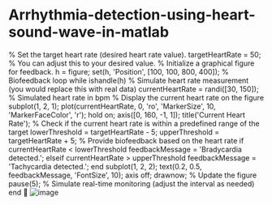 # Arrhythmia-detection-using-heart-sound-wave-in-matlab
% Set the target heart rate (desired heart rate value).
targetHeartRate = 50; % You can adjust this to your desired value.
% Initialize a graphical figure for feedback.
h = figure;
set(h, 'Position', [100, 100, 800, 400]);
% Biofeedback loop
while ishandle(h)
% Simulate heart rate measurement (you would replace this with real data)
currentHeartRate = randi([30, 150]); % Simulated heart rate in bpm
% Display the current heart rate on the figure
subplot(1, 2, 1);
plot(currentHeartRate, 0, 'ro', 'MarkerSize', 10, 'MarkerFaceColor', 'r');
hold on;
axis([0, 160, -1, 1]);
title('Current Heart Rate');
% Check if the current heart rate is within a predefined range of the target
lowerThreshold = targetHeartRate - 5;
upperThreshold = targetHeartRate + 5;
% Provide biofeedback based on the heart rate
if currentHeartRate < lowerThreshold
feedbackMessage = 'Bradycardia detected.';
elseif currentHeartRate > upperThreshold
feedbackMessage = 'Tachycardia detected.';
end
subplot(1, 2, 2);
text(0.2, 0.5, feedbackMessage, 'FontSize', 10);
axis off;
drawnow; % Update the figure
pause(5); % Simulate real-time monitoring (adjust the interval as needed)
end

![image](https://github.com/Naveenaaraj/Arrhythmia-detection-using-heart-sound-wave-in-matlab/assets/128782565/4e5cb92d-7561-4db1-84e5-f8aa1c968cdd)
